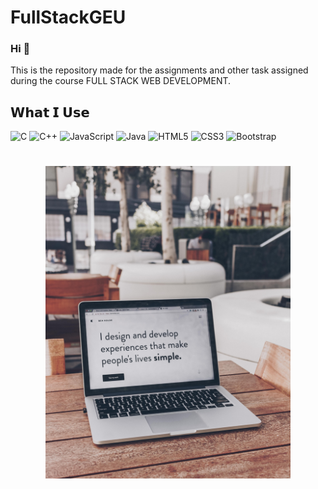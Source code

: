 # FullStackGEU


### Hi 👋 
This is the repository made for the assignments and other task assigned during the course FULL STACK WEB DEVELOPMENT.

## 𝗪𝗵𝗮𝘁 𝗜 𝗨𝘀𝗲

![C](https://img.shields.io/badge/-C-000?&logo=C)
![C++](https://img.shields.io/badge/-C++-00599C?style=flat-square&logo=c)
![JavaScript](https://img.shields.io/badge/-JavaScript-black?style=flat-square&logo=javascript)
![Java](https://img.shields.io/badge/-java-E34A86?style=flat-square&logo=java)
![HTML5](https://img.shields.io/badge/-HTML5-E34F26?style=flat-square&logo=html5&logoColor=white)
![CSS3](https://img.shields.io/badge/-CSS3-1572B6?style=flat-square&logo=css3)
![Bootstrap](https://img.shields.io/badge/-Bootstrap-563D7C?style=flat-square&logo=bootstrap)


<h1 align="center">
  <img height="500px" src="FullStackWeb.jpg"/>
</h1>
